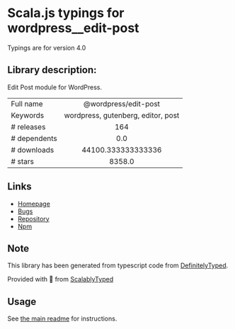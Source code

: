 
# Scala.js typings for wordpress__edit-post

Typings are for version 4.0

## Library description:
Edit Post module for WordPress.

|                    |                 |
| ------------------ | :-------------: |
| Full name          | @wordpress/edit-post |
| Keywords           | wordpress, gutenberg, editor, post |
| # releases         | 164 |
| # dependents       | 0.0 |
| # downloads        | 44100.333333333336 |
| # stars            | 8358.0 |

## Links
- [Homepage](https://github.com/WordPress/gutenberg/tree/HEAD/packages/edit-post/README.md)
- [Bugs](https://github.com/WordPress/gutenberg/issues)
- [Repository](https://github.com/WordPress/gutenberg)
- [Npm](https://www.npmjs.com/package/%40wordpress%2Fedit-post)
    


## Note
This library has been generated from typescript code from [DefinitelyTyped](https://definitelytyped.org).

Provided with :purple_heart: from [ScalablyTyped](https://github.com/oyvindberg/ScalablyTyped)

## Usage
See [the main readme](../../readme.md) for instructions.



